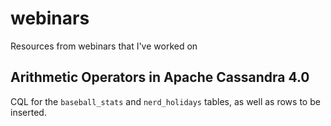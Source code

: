# webinars
Resources from webinars that I've worked on

## Arithmetic Operators in Apache Cassandra 4.0
CQL for the `baseball_stats` and `nerd_holidays` tables, as well as rows to be inserted.
